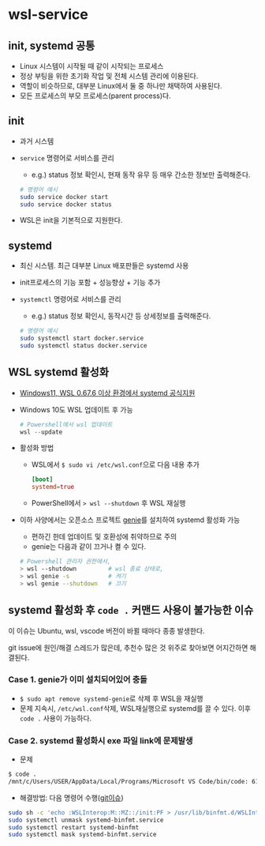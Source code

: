 # wsl-service

## init, systemd 공통

- Linux 시스템이 시작될 때 같이 시작되는 프로세스
- 정상 부팅을 위한 초기화 작업 및 전체 시스템 관리에 이용된다.
- 역할이 비슷하므로, 대부분 Linux에서 둘 중 하나만 채택하여 사용된다.
- 모든 프로세스의 부모 프로세스(parent process)다.

## init

- 과거 시스템
- `service` 명령어로 서비스를 관리
  - e.g.) status 정보 확인시, 현재 동작 유무 등 매우 간소한 정보만 출력해준다.

  ```sh
  # 명령어 예시
  sudo service docker start
  sudo service docker status
  ```

- WSL은 init을 기본적으로 지원한다.

## systemd

- 최신 시스템. 최근 대부분 Linux 배포판들은 systemd 사용
- init프로세스의 기능 포함 + 성능향상 + 기능 추가
- `systemctl` 명령어로 서비스를 관리
  - e.g.) status 정보 확인시, 동작시간 등 상세정보를 출력해준다.

  ```sh
  # 명령어 예시
  sudo systemctl start docker.service
  sudo systemctl status docker.service
  ```

## WSL systemd 활성화

- [Windows11, WSL 0.67.6 이상 환경에서 systemd 공식지원](https://devblogs.microsoft.com/commandline/systemd-support-is-now-available-in-wsl/)

- Windows 10도 WSL 업데이트 후 가능

  ```powershell
  # Powershell에서 wsl 업데이트
  wsl --update
  ```

- 활성화 방법
  - WSL에서 `$ sudo vi /etc/wsl.conf`으로 다음 내용 추가

    ```conf
    [boot]
    systemd=true
    ```

  - PowerShell에서 `> wsl --shutdown` 후 WSL 재실행

- 이하 사양에서는 오픈소스 프로젝트 [genie](https://github.com/arkane-systems/genie)를 설치하여 systemd 활성화 가능
  - 편하긴 한데 업데이트 및 호환성에 취약하므로 주의
  - genie는 다음과 같이 끄거나 켤 수 있다.

  ```sh
  # Powershell 관리자 권한에서,
  > wsl --shutdown         # wsl 종료 상태로,
  > wsl genie -s           # 켜기
  > wsl genie --shutdown   # 끄기
  ```

## systemd 활성화 후 `code .` 커맨드 사용이 불가능한 이슈

이 이슈는 Ubuntu, wsl, vscode 버전이 바뀔 때마다 종종 발생한다.

git issue에 원인/해결 스레드가 많은데, 추천수 많은 것 위주로 찾아보면 어지간하면 해결된다.

### Case 1. genie가 이미 설치되어있어 충돌

- `$ sudo apt remove systemd-genie`로 삭제 후 WSL을 재실행
- 문제 지속시, `/etc/wsl.conf`삭제, WSL재실행으로 systemd를 끌 수 있다. 이후 `code .` 사용이 가능하다.

### Case 2. systemd 활성화시 exe 파일 link에 문제발생

- 문제

```sh
$ code .
/mnt/c/Users/USER/AppData/Local/Programs/Microsoft VS Code/bin/code: 61: /mnt/c/Users/USER/AppData/Local/Programs/Microsoft VS Code/Code.exe: Exec format error
```

- 해결방법: 다음 명령어 수행([git이슈](https://github.com/microsoft/WSL/issues/8952))

```sh
sudo sh -c 'echo :WSLInterop:M::MZ::/init:PF > /usr/lib/binfmt.d/WSLInterop.conf'
sudo systemctl unmask systemd-binfmt.service
sudo systemctl restart systemd-binfmt
sudo systemctl mask systemd-binfmt.service
```
